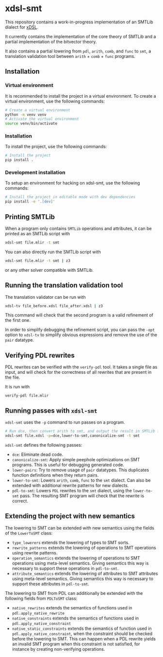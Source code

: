 # xdsl-smt

This repository contains a work-in-progress implementation of an SMTLib dialect for [xDSL](https://github.com/xdslproject/xdsl).

It currently contains the implementation of the core theory of SMTLib and a partial implementation
of the bitvector theory.

It also contains a partial lowering from `pdl`, `arith`, `comb`, and `func` to `smt`, a translation
validation tool between `arith` + `comb` + `func` programs.

## Installation

### Virtual environment

It is recommended to install the project in a virtual environment.
To create a virtual environment, use the following commands:

```bash
# Create a virtual environment
python -m venv venv
# Activate the virtual environment
source venv/bin/activate
```

### Installation

To install the project, use the following commands:

```bash
# Install the project
pip install .
```

### Development installation

To setup an environment for hacking on xdsl-smt, use the following commands:

```bash
# Install the project in editable mode with dev dependencies
pip install -e '.[dev]'
```

## Printing SMTLib

When a program only contains `SMTLib` operations and attributes, it can be
printed as an SMTLib script with

```bash
xdsl-smt file.mlir -t smt
```

You can also directly run the SMTLib script with

```bash
xdsl-smt file.mlir -t smt | z3
```
or any other solver compatible with SMTLib.

## Running the translation validation tool

The translation validator can be run with
```bash
xdsl-tv file_before.xdsl file_after.xdsl | z3
```

This command will check that the second program is a valid refinement of the first one.

In order to simplify debugging the refinement script, you can pass the `-opt` option
to `xdsl-tv` to simplify obvious expressions and remove the use of the `pair` datatype.

## Verifying PDL rewrites

PDL rewrites can be verified with the `verify-pdl` tool. It takes a single file as input, and will check for the correctness of all rewrites that are present in the file.

It is run with
```
verify-pdl file.mlir
```

## Running passes with `xdsl-smt`

`xdsl-smt` uses the `-p` command to run passes on a program.
```bash
# Run dce, then convert arith to smt, and output the result in SMTLib form
xdsl-smt file.xdsl -p=dce,lower-to-smt,canonicalize-smt -t smt
```

`xdsl-smt` defines the following passes:
* `dce`: Eliminate dead code.
* `canonicalize-smt`: Apply simple peephole optimizations on SMT programs. This is useful for debugging generated code.
* `lower-pairs`: Try to remove usage of `pair` datatypes. This duplicates function definitions when they return pairs.
* `lower-to-smt`: Lowers `arith`, `comb`, `func` to the `smt` dialect. Can also be extended with additional rewrite
  patterns for new dialects.
* `pdl-to-smt`: Lowers `PDL` rewrites to the `smt` dialect, using the `lower-to-smt` pass. The resulting SMT program
  will check that the rewrite is correct.

## Extending the project with new semantics

The lowering to SMT can be extended with new semantics using the fields of the `LowerToSMT` class:
* `type_lowerers` extends the lowering of types to SMT sorts.
* `rewrite_patterns` extends the lowering of operations to SMT operations using rewrite patterns.
* `operation_semantics` extends the lowering of operations to SMT operations using meta-level semantics. Giving semantics this way is necessary to support these operations in `pdl-to-smt`.
* `attribute_semantics` extends the lowering of attributes to SMT attributes using meta-level semantics. Giving semantics this way is necessary to support these attributes in `pdl-to-smt`.

The lowering to SMT from PDL can additionally be extended with the following fields from `PDLToSMT` class:
* `native_rewrites` extends the semantics of functions used in `pdl.apply_native_rewrite`
* `native_constraints` extends the semantics of functions used in `pdl.apply_native_constraint`
* `native_static_constraints` extends the semantics of function used in `pdl.apply_native_constraint`, when the constraint should be checked before the lowering to SMT. This can happen when a PDL rewrite yields an invalid SMT program when this constraint is not satisfied, for instance by creating non-verifying operations.
